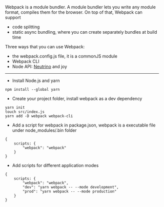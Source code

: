 Webpack is a module bundler. A module bundler lets you write any module format, compiles them for the browser. On top of that, Webpack can support
- code splitting
- static async bundling, where you can create separately bundles at build time

Three ways that you can use Webpack:
- the webpack.config.js file, it is a commonJS module
- Webpack CLI
- Node API: [Neutrino](https://github.com/neutrinojs/neutrino) and joy

* * *

- Install Node.js and yarn
```
npm install --global yarn
```
- Create your project folder, install webpack as a dev dependency
```
yarn init
touch src/index.js
yarn add -D webpack webpack-cli
```
- Add a script for webpack in package.json, webpack is a executable file under node_modules/.bin folder
```
{
    scripts: {
        "webpack": "webpack"
    }
}
```
- Add scripts for different application modes
```
{
    scripts: {
        "webpack": "webpack",
        "dev": "yarn webpack -- --mode development",
        "prod": "yarn webpack -- --mode production"
    }
}
```

